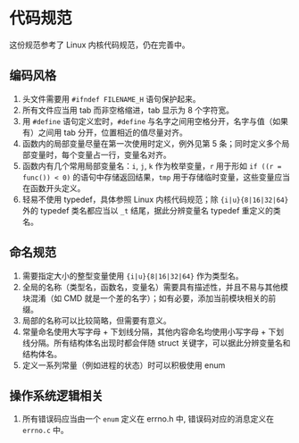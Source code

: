 # 代码规范

这份规范参考了 Linux 内核代码规范，仍在完善中。

## 编码风格

1. 头文件需要用 `#ifndef FILENAME_H` 语句保护起来。
2. 所有文件应当用 tab 而非空格缩进，tab 显示为 8 个字符宽。
3. 用 `#define` 语句定义宏时，`#define` 与名字之间用空格分开，名字与值（如果有）之间用 tab 分开，位置相近的值尽量对齐。
4. 函数内的局部变量尽量在第一次使用时定义，例外见第 5 条；同时定义多个局部变量时，每个变量占一行，变量名对齐。
5. 函数内有几个常用局部变量名：`i`, `j`, `k` 作为枚举变量，`r` 用于形如 `if ((r = func()) < 0)` 的语句中存储返回结果，`tmp` 用于存储临时变量，这些变量应当在函数开头定义。
6. 轻易不使用 typedef，具体参照 Linux 内核代码规范；除 `{i|u}{8|16|32|64}` 外的 typedef 类名都应当以 `_t` 结尾，据此分辨变量名 typedef 重定义的类名。

## 命名规范

1. 需要指定大小的整型变量使用 `{i|u}{8|16|32|64}` 作为类型名。
2. 全局的名称（类型名，函数名，变量名）需要具有描述性，并且不易与其他模块混淆（如 CMD 就是一个差的名字）；如有必要，添加当前模块相关的前缀。
3. 局部的名称可以比较简略，但需要有意义。
4. 常量命名使用大写字母 + 下划线分隔，其他内容命名均使用小写字母 + 下划线分隔。所有结构体名出现时都会伴随 struct 关键字，可以据此分辨变量名和结构体名。
5. 定义一系列常量（例如进程的状态）时可以积极使用 enum

## 操作系统逻辑相关

1. 所有错误码应当由一个 `enum` 定义在 errno.h 中, 错误码对应的消息定义在 `errno.c` 中。